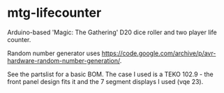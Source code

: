 # mtg-lifecounter
Arduino-based 'Magic: The Gathering' D20 dice roller and two player life counter.

Random number generator uses https://code.google.com/archive/p/avr-hardware-random-number-generation/. 

See the partslist for a basic BOM. The case I used is a TEKO 102.9 - the front panel design fits it and the 7 segment displays I used (vqe 23). 
